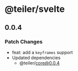 # @teiler/svelte

## 0.0.4

### Patch Changes

- feat: add a `keyframes` support
- Updated dependencies
  - @teiler/core@0.0.4
